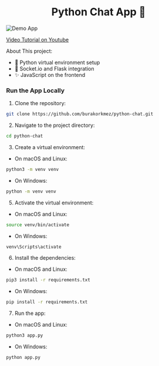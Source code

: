 <h1 align="center">Python Chat App 💬</h1>

![Demo App](/screenshot-for-readme.png)

[Video Tutorial on Youtube](https://youtu.be/h991oLxOxeM)

About This project:

-   🚀 Python virtual environment setup
-   💬 Socket.io and Flask integration
-   ✨ JavaScript on the frontend

### Run the App Locally

1. Clone the repository:

```bash
git clone https://github.com/burakorkmez/python-chat.git
```

2. Navigate to the project directory:

```bash
cd python-chat
```

3. Create a virtual environment:

-   On macOS and Linux:

```bash
python3 -m venv venv
```

-   On Windows:

```bash
python -m venv venv
```

5. Activate the virtual environment:

-   On macOS and Linux:

```bash
source venv/bin/activate
```

-   On Windows:

```bash
venv\Scripts\activate
```

6. Install the dependencies:

-   On macOS and Linux:

```bash
pip3 install -r requirements.txt
```

-   On Windows:

```bash
pip install -r requirements.txt
```

7. Run the app:

-   On macOS and Linux:

```bash
python3 app.py
```

-   On Windows:

```bash
python app.py
```
